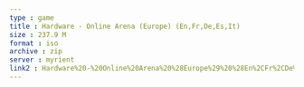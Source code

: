 ```yaml
---
type : game
title : Hardware - Online Arena (Europe) (En,Fr,De,Es,It)
size : 237.9 M
format : iso
archive : zip
server : myrient
link2 : Hardware%20-%20Online%20Arena%20%28Europe%29%20%28En%2CFr%2CDe%2CEs%2CIt%29
---
```

